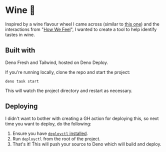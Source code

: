 # Wine 🍇

Inspired by a wine flavour wheel I came across (similar to
[this one](https://winefolly.com/tips/wine-aroma-wheel-100-flavors/)) and the
interactions from "[How We Feel](https://howwefeel.org/)", I wanted to create a
tool to help identify tastes in wine.

## Built with

Deno Fresh and Tailwind, hosted on Deno Deploy.

If you're running locally, clone the repo and start the project:

```
deno task start
```

This will watch the project directory and restart as necessary.


## Deploying

I didn't want to bother with creating a GH action for deploying this, so next time you want to deploy, do the following:

1. Ensure you have [`deployctl` installed](https://docs.deno.com/deploy/manual/deployctl).
2. Run `deployctl` from the root of the project.
3. That's it! This will push your source to Deno which will build and deploy.
